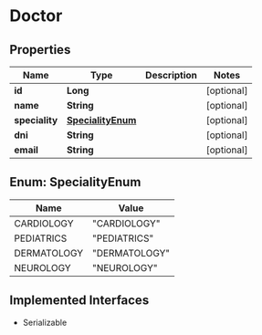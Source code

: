 

# Doctor


## Properties

| Name | Type | Description | Notes |
|------------ | ------------- | ------------- | -------------|
|**id** | **Long** |  |  [optional] |
|**name** | **String** |  |  [optional] |
|**speciality** | [**SpecialityEnum**](#SpecialityEnum) |  |  [optional] |
|**dni** | **String** |  |  [optional] |
|**email** | **String** |  |  [optional] |



## Enum: SpecialityEnum

| Name | Value |
|---- | -----|
| CARDIOLOGY | &quot;CARDIOLOGY&quot; |
| PEDIATRICS | &quot;PEDIATRICS&quot; |
| DERMATOLOGY | &quot;DERMATOLOGY&quot; |
| NEUROLOGY | &quot;NEUROLOGY&quot; |


## Implemented Interfaces

* Serializable


